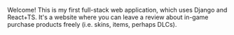 Welcome! This is my first full-stack web application, which uses Django and React+TS. 
It's a website where you can leave a review about in-game purchase products freely (i.e. skins, items, perhaps DLCs).

